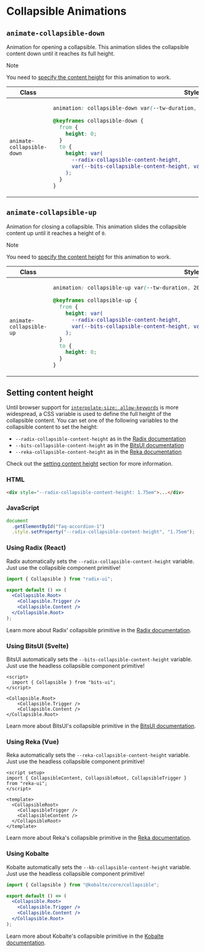 # Collapsible Animations

## `animate-collapsible-down`

Animation for opening a collapsible. This animation slides the collapsible content down until it reaches its full height.

> [!NOTE]
> You need to [specify the content height](#setting-content-height) for this animation to work.

<table>
<thead>
<tr>
<th>Class</th>
<th>Styles</th>
</tr>
</thead>
<tbody>
<tr>
<td>

`animate-collapsible-down`

</td>
<td>

```css
animation: collapsible-down var(--tw-duration, 200ms) ease-out;

@keyframes collapsible-down {
  from {
    height: 0;
  }
  to {
    height: var(
      --radix-collapsible-content-height,
      var(--bits-collapsible-content-height, var(--reka-collapsible-content-height, auto))
    );
  }
}
```

</td>
</tr>
</tbody>
</table>

## `animate-collapsible-up`

Animation for closing a collapsible. This animation slides the collapsible content up until it reaches a height of `0`.

> [!NOTE]
> You need to [specify the content height](#setting-content-height) for this animation to work.

<table>
<thead>
<tr>
<th>Class</th>
<th>Styles</th>
</tr>
</thead>
<tbody>
<tr>
<td>

`animate-collapsible-up`

</td>
<td>

```css
animation: collapsible-up var(--tw-duration, 200ms) ease-out;

@keyframes collapsible-up {
  from {
    height: var(
      --radix-collapsible-content-height,
      var(--bits-collapsible-content-height, var(--reka-collapsible-content-height, auto))
    );
  }
  to {
    height: 0;
  }
}
```

</td>
</tr>
</tbody>
</table>

## Setting content height

Until browser support for [`interpolate-size: allow-keywords`][MDN_Interpolate_Size] is more widespread, a CSS variable is used to define the full height of the collapsible content. You can set one of the following variables to the collapsible content to set the height:

- `--radix-collapsible-content-height` as in the [Radix documentation][Radix_Docs]
- `--bits-collapsible-content-height` as in the [BitsUI documentation][Bits_Docs]
- `--reka-collapsible-content-height` as in the [Reka documentation][Reka_Docs]

Check out the [setting content height](#setting-content-height) section for more information.

### HTML

```html
<div style="--radix-collapsible-content-height: 1.75em">...</div>
```

### JavaScript

```js
document
  .getElementById("faq-accordion-1")
  .style.setProperty("--radix-collapsible-content-height", "1.75em");
```

### Using Radix (React)

Radix automatically sets the `--radix-collapsible-content-height` variable. Just use the collapsible component primitive!

```jsx
import { Collapsible } from "radix-ui";

export default () => (
  <Collapsible.Root>
    <Collapsible.Trigger />
    <Collapsible.Content />
  </Collapsible.Root>
);
```

Learn more about Radix' collapsible primitive in the [Radix documentation][Radix_Docs].

### Using BitsUI (Svelte)

BitsUI automatically sets the `--bits-collapsible-content-height` variable. Just use the headless collapsible component primitive!

```svelte
<script>
  import { Collapsible } from "bits-ui";
</script>

<Collapsible.Root>
	<Collapsible.Trigger />
	<Collapsible.Content />
</Collapsible.Root>
```

Learn more about BitsUI's collapsible primitive in the [BitsUI documentation][Bits_Docs].

### Using Reka (Vue)

Reka automatically sets the `--reka-collapsible-content-height` variable. Just use the headless collapsible component primitive!

```vue
<script setup>
import { CollapsibleContent, CollapsibleRoot, CollapsibleTrigger } from "reka-ui";
</script>

<template>
  <CollapsibleRoot>
    <CollapsibleTrigger />
    <CollapsibleContent />
  </CollapsibleRoot>
</template>
```

Learn more about Reka's collapsible primitive in the [Reka documentation][Reka_Docs].

### Using Kobalte

Kobalte automatically sets the `--kb-collapsible-content-height` variable. Just use the headless collapsible component primitive!

```jsx
import { Collapsible } from "@kobalte/core/collapsible";

export default () => (
  <Collapsible.Root>
    <Collapsible.Trigger />
    <Collapsible.Content />
  </Collapsible.Root>
);
```

Learn more about Kobalte's collapsible primitive in the [Kobalte documentation][Kobalte_Docs].

<!-- Links -->

[MDN_Interpolate_Size]: https://developer.mozilla.org/en-US/docs/Web/CSS/interpolate-size
[Radix_Docs]: https://www.radix-ui.com/primitives/docs/components/collapsible#content
[Bits_Docs]: https://bits-ui.com/docs/components/collapsible#content
[Reka_Docs]: https://reka-ui.com/docs/components/collapsible#content
[Kobalte_Docs]: https://kobalte.dev/docs/core/components/collapsible#animating-content-size
